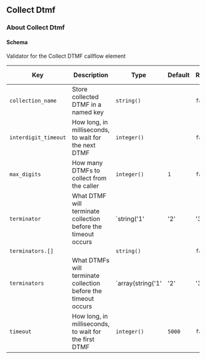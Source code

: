 ## Collect Dtmf

### About Collect Dtmf

#### Schema

Validator for the Collect DTMF callflow element



Key | Description | Type | Default | Required | Support Level
--- | ----------- | ---- | ------- | -------- | -------------
`collection_name` | Store collected DTMF in a named key | `string()` |   | `false` |  
`interdigit_timeout` | How long, in milliseconds, to wait for the next DTMF | `integer()` |   | `false` |  
`max_digits` | How many DTMFs to collect from the caller | `integer()` | `1` | `false` |  
`terminator` | What DTMF will terminate collection before the timeout occurs | `string('1' | '2' | '3' | '4' | '5' | '6' | '7' | '8' | '9' | '0' | '#' | '*')` | `#` | `false` |  
`terminators.[]` |   | `string()` |   | `false` |  
`terminators` | What DTMFs will terminate collection before the timeout occurs | `array(string('1' | '2' | '3' | '4' | '5' | '6' | '7' | '8' | '9' | '0' | '#' | '*'))` |   | `false` |  
`timeout` | How long, in milliseconds, to wait for the first DTMF | `integer()` | `5000` | `false` |  



